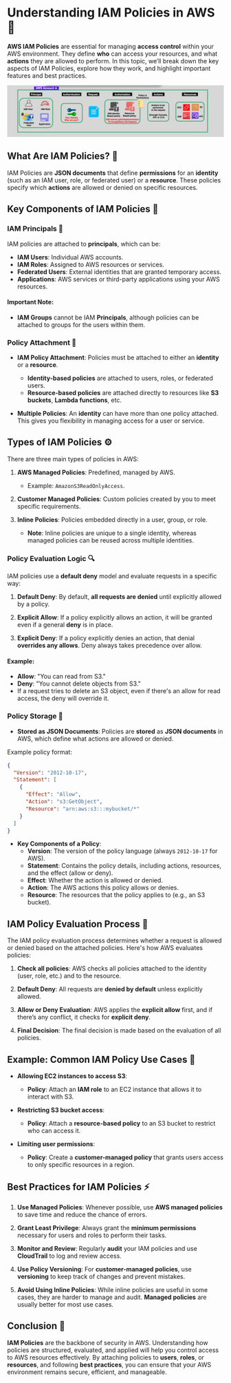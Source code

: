 # **Understanding IAM Policies in AWS** 🔑

**AWS IAM Policies** are essential for managing **access control** within your AWS environment. They define **who** can access your resources, and what **actions** they are allowed to perform. In this topic, we’ll break down the key aspects of IAM Policies, explore how they work, and highlight important features and best practices.

![alt](image.png)

## **What Are IAM Policies?** 📝

IAM Policies are **JSON documents** that define **permissions** for an **identity** (such as an IAM user, role, or federated user) or a **resource**. These policies specify which **actions** are allowed or denied on specific resources.

## **Key Components of IAM Policies** 🧩

### **IAM Principals** 🔑

IAM policies are attached to **principals**, which can be:

- **IAM Users**: Individual AWS accounts.
- **IAM Roles**: Assigned to AWS resources or services.
- **Federated Users**: External identities that are granted temporary access.
- **Applications**: AWS services or third-party applications using your AWS resources.

#### Important Note:

- **IAM Groups** cannot be IAM **Principals**, although policies can be attached to groups for the users within them.

### **Policy Attachment** 🔗

- **IAM Policy Attachment**: Policies must be attached to either an **identity** or a **resource**.

  - **Identity-based policies** are attached to users, roles, or federated users.
  - **Resource-based policies** are attached directly to resources like **S3 buckets**, **Lambda functions**, etc.

- **Multiple Policies**: An **identity** can have more than one policy attached. This gives you flexibility in managing access for a user or service.

## **Types of IAM Policies** ⚙️

There are three main types of policies in AWS:

1. **AWS Managed Policies**: Predefined, managed by AWS.

   - Example: `AmazonS3ReadOnlyAccess`.

2. **Customer Managed Policies**: Custom policies created by you to meet specific requirements.

3. **Inline Policies**: Policies embedded directly in a user, group, or role.
   - **Note**: Inline policies are unique to a single identity, whereas managed policies can be reused across multiple identities.

### **Policy Evaluation Logic** 🔍

IAM policies use a **default deny** model and evaluate requests in a specific way:

1. **Default Deny**: By default, **all requests are denied** until explicitly allowed by a policy.

2. **Explicit Allow**: If a policy explicitly allows an action, it will be granted even if a general **deny** is in place.

3. **Explicit Deny**: If a policy explicitly denies an action, that denial **overrides any allows**. Deny always takes precedence over allow.

#### Example:

- **Allow**: "You can read from S3."
- **Deny**: "You cannot delete objects from S3."
- If a request tries to delete an S3 object, even if there's an allow for read access, the deny will override it.

### **Policy Storage** 📂

- **Stored as JSON Documents**: Policies are **stored** as **JSON documents** in AWS, which define what actions are allowed or denied.

Example policy format:

```json
{
  "Version": "2012-10-17",
  "Statement": [
    {
      "Effect": "Allow",
      "Action": "s3:GetObject",
      "Resource": "arn:aws:s3:::mybucket/*"
    }
  ]
}
```

- **Key Components of a Policy**:
  - **Version**: The version of the policy language (always `2012-10-17` for AWS).
  - **Statement**: Contains the policy details, including actions, resources, and the effect (allow or deny).
  - **Effect**: Whether the action is allowed or denied.
  - **Action**: The AWS actions this policy allows or denies.
  - **Resource**: The resources that the policy applies to (e.g., an S3 bucket).

## **IAM Policy Evaluation Process** 🔄

The IAM policy evaluation process determines whether a request is allowed or denied based on the attached policies. Here's how AWS evaluates policies:

1. **Check all policies**: AWS checks all policies attached to the identity (user, role, etc.) and to the resource.

2. **Default Deny**: All requests are **denied by default** unless explicitly allowed.

3. **Allow or Deny Evaluation**: AWS applies the **explicit allow** first, and if there’s any conflict, it checks for **explicit deny**.

4. **Final Decision**: The final decision is made based on the evaluation of all policies.

## **Example: Common IAM Policy Use Cases** 🎯

- **Allowing EC2 instances to access S3**:

  - **Policy**: Attach an **IAM role** to an EC2 instance that allows it to interact with S3.

- **Restricting S3 bucket access**:

  - **Policy**: Attach a **resource-based policy** to an S3 bucket to restrict who can access it.

- **Limiting user permissions**:
  - **Policy**: Create a **customer-managed policy** that grants users access to only specific resources in a region.

## **Best Practices for IAM Policies** ⚡

1. **Use Managed Policies**: Whenever possible, use **AWS managed policies** to save time and reduce the chance of errors.

2. **Grant Least Privilege**: Always grant the **minimum permissions** necessary for users and roles to perform their tasks.

3. **Monitor and Review**: Regularly **audit** your IAM policies and use **CloudTrail** to log and review access.

4. **Use Policy Versioning**: For **customer-managed policies**, use **versioning** to keep track of changes and prevent mistakes.

5. **Avoid Using Inline Policies**: While inline policies are useful in some cases, they are harder to manage and audit. **Managed policies** are usually better for most use cases.

## **Conclusion** 🎉

**IAM Policies** are the backbone of security in AWS. Understanding how policies are structured, evaluated, and applied will help you control access to AWS resources effectively. By attaching policies to **users**, **roles**, or **resources**, and following **best practices**, you can ensure that your AWS environment remains secure, efficient, and manageable.
